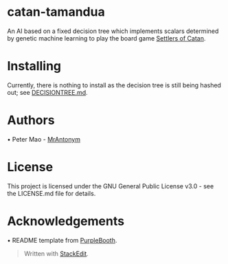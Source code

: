 
# catan-tamandua
An AI based on a fixed decision tree which implements scalars determined by genetic machine learning to play the board game [Settlers of Catan](https://www.catan.com).

# Installing
Currently, there is nothing to install as the decision tree is still being hashed out; see [DECISIONTREE.md](https://github.com/MrAntonym/catan-tamandua/blob/master/DECISIONTREE.md).

# Authors
• Peter Mao - [MrAntonym](https://github.com/MrAntonym)

# License
This project is licensed under the GNU General Public License v3.0 - see the LICENSE.md file for details.

# Acknowledgements
• README template from [PurpleBooth](https://gist.github.com/PurpleBooth/109311bb0361f32d87a2).

> Written with [StackEdit](https://stackedit.io/).
<!--stackedit_data:
eyJoaXN0b3J5IjpbLTE3NTE1MzcwMjgsLTE5MTIzMDk0MzhdfQ
==
-->